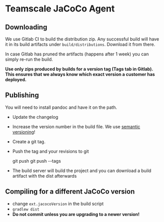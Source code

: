 # Teamscale JaCoCo Agent

## Downloading

We use Gitlab CI to build the distribution zip. Any successful build will have it in its
build artifacts under `build/distributions`. Download it from there.

In case Gitlab has pruned the artifacts (happens after 1 week) you can simply re-run the
build.

__Use only zips produced by builds for a version tag (Tags tab in Gitlab). This ensures
that we always know which exact version a customer has deployed.__

## Publishing

You will need to install pandoc and have it on the path.

- Update the changelog
- Increase the version number in the build file. We use [semantic versioning](http://semver.org)!
- Create a git tag.
- Push the tag and your revisions to git

   git push
   git push --tags

- The build server will build the project and you can download a build artifact with the dist afterwards

## Compiling for a different JaCoCo version

- change `ext.jacocoVersion` in the build script
- `gradlew dist`
- **Do not commit unless you are upgrading to a newer version!**

